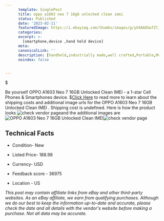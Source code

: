 ```yaml
---
      template: SinglePost
      title: oppo a1603 neo 7 16gb unlocked clean imei 
      status: Published
      date: '2023-02-11'
      featuredImage: https://i.ebayimg.com/thumbs/images/g/yU4AAOSwfZlj0tgA/s-l225.jpg
      categories: 
      excerpt: >-
        [smartphone,device ,hand held device]
      meta:
      canonicalLink: ''
      description: [handheld,industrially made,well crafted,Portable,Mobile,Compact,Convenient,Lightweight,Maneuverable,Man-portable,Miniature,Carriable,Hand-held,Light,Holdable,Transportable,Mobile device,Pocket-sized,On-the-go,Wireless,Cordless,Compact size,Convenient size, smartphone,device ,hand held device]
      noindex: false
      
        
---
```

$

Be yourself OPPO A1603 Neo 7 16GB Unlocked Clean IMEI  - a 1-star Cell Phones & Smartphones device.
$[Click Here](https://www.ebay.com/itm/334741285877?hash=item4df022abf5%3Ag%3AyU4AAOSwfZlj0tgA&mkevt=1&mkcid=1&mkrid=711-53200-19255-0&campid=%253CePNCampaignId%253E&customid=%253CreferenceId%253E&toolid=10049) to read more to learn about the shipping costs and additional image urls for the OPPO A1603 Neo 7 16GB Unlocked Clean IMEI . Shipping cost is undefined. Here is how the product looks ![check vendor page](https://i.ebayimg.com/thumbs/images/g/yU4AAOSwfZlj0tgA/s-l225.jpg)and the additional images are![OPPO A1603 Neo 7 16GB Unlocked Clean IMEI ](https://i.ebayimg.com/images/g/yU4AAOSwfZlj0tgA/s-l1600.jpg)![check vendor page](https://origin-galleryplus.ebayimg.com/ws/web/334741285877_2_0_1/225x225.jpg,https://origin-galleryplus.ebayimg.com/ws/web/334741285877_3_0_1/225x225.jpg,https://origin-galleryplus.ebayimg.com/ws/web/334741285877_4_0_1/225x225.jpg,https://origin-galleryplus.ebayimg.com/ws/web/334741285877_5_0_1/225x225.jpg)



 ## Technical Facts 



     
      

 - Condition- New 


      

 - Listed Price- 188.98 


      

 - Currency- USD 


      

 - Feedback score - 36975 


      

 - Location - US 


      
      

 *_This post may contain affiliate links from eBay and other third-party websites. As an eBay affiliate, we earn from qualifying purchases. Although we do our best to keep the information up-to-date and accurate, please check the date and all details with the vendor's website before making a purchase. Not all data may be accurate._*






